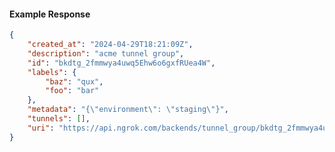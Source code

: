 <!-- Code generated for API Clients. DO NOT EDIT. -->

#### Example Response

```json
{
	"created_at": "2024-04-29T18:21:09Z",
	"description": "acme tunnel group",
	"id": "bkdtg_2fmmwya4uwq5Ehw6o6gxfRUea4W",
	"labels": {
		"baz": "qux",
		"foo": "bar"
	},
	"metadata": "{\"environment\": \"staging\"}",
	"tunnels": [],
	"uri": "https://api.ngrok.com/backends/tunnel_group/bkdtg_2fmmwya4uwq5Ehw6o6gxfRUea4W"
}
```
